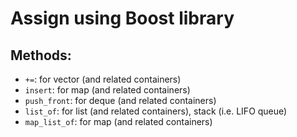 # Assign using Boost library
## Methods:
* `+=`: for vector (and related containers)
* `insert`: for map (and related containers)
* `push_front`: for deque (and related containers)
* `list_of`: for list (and related containers), stack (i.e. LIFO queue)
* `map_list_of`: for map (and related containers)
